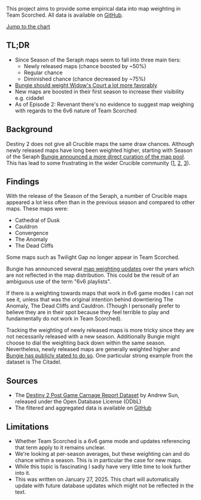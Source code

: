 ---
---

This project aims to provide some empirical data into map weighting in Team Scorched. All data is available on [GitHub](https://github.com/uniQIndividual/scorched.report/tree/main/public/data/science).

[Jump to the chart](#science-graph-1)

## TL;DR

- Since Season of the Seraph maps seem to fall into three main tiers:
  - Newly released maps (chance boosted by ~50%)
  - Regular chance
  - Diminished chance (chance decreased by ~75%)
- [Bungie should weight Widow's Court a lot more favorably](/science/map_ranking)
- New maps are boosted in their first season to increase their visibility e.g. cidadel
- As of Episode 2: Revenant there's no evidence to suggest map weighing with regards to the 6v6 nature of Team Scorched

## Background

Destiny 2 does not give all Crucible maps the same draw chances. Although newly released maps have long been weighted higher, starting with Season of the Seraph [Bungie announced a more direct curation of the map pool](https://destiny.bungie.org/bwu/430). This has lead to some frustrating in the wider Crucible community ([1](https://www.reddit.com/r/DestinyTheGame/comments/x3f4bj/can_bungie_get_rid_of_map_weighting_in_pvp/), [2](https://www.reddit.com/r/DestinyTheGame/comments/vo6rer/3_out_of_23_crucible_maps_are_heavily_weighted_in/), [3](https://www.bungie.net/en/Forums/Post/263607264)).

## Findings

With the release of the Season of the Seraph, a number of Crucible maps appeared a lot less often than in the previous season and compared to other maps. These maps were:

- Cathedral of Dusk
- Cauldron
- Convergence
- The Anomaly
- The Dead Cliffs

Some maps such as Twilight Gap no longer appear in Team Scorched.

Bungie has announced several [map weighting updates](https://www.bungie.net/7/en/News/article/twid-07-25-2024) over the years which are not reflected in the map distribution. This could be the result of an ambiguous use of the term "6v6 playlists".

If there is a weighting towards maps that work in 6v6 game modes I can not see it, unless that was the original intention behind downtiering The Anomaly, The Dead Cliffs and Cauldron. (Though I personally prefer to believe they are in their spot because they feel terrible to play and fundamentally do not work in Team Scorched).

Tracking the weighting of newly released maps is more tricky since they are not necessarily released with a new season. Additionally Bungie might choose to dial the weighting back down within the same season. Nevertheless, newly released maps are generally weighted higher and [Bungie has publicly stated to do so](https://destiny.bungie.org/bwu/430). One particular strong example from the dataset is The Citadel.

## Sources

- The [Destiny 2 Post Game Carnage Report Dataset](https://d2.asun.co/pgcr.html) by Andrew Sun, released under the Open Database License (ODbL)
- The filtered and aggregated data is available on [GitHub](https://github.com/uniQIndividual/scorched.report/tree/main/public/data/science)

## Limitations

- Whether Team Scorched is a 6v6 game mode and updates referencing that term apply to it remains unclear.
- We're looking at per-season averages, but these weighting can and do chance within a season. This is in particular the case for new maps.
- While this topic is fascinating I sadly have very little time to look further into it.
- This was written on January 27, 2025. This chart will automatically update with future database updates which might not be reflected in the text.
